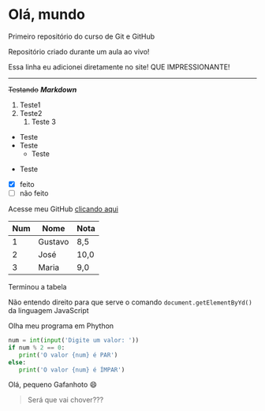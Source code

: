 # Olá, mundo
 Primeiro repositório do curso de Git e GitHub

Repositório criado durante um aula ao vivo!

Essa linha eu adicionei diretamente no site! QUE IMPRESSIONANTE!
***
~~Testando~~ **_Markdown_**

1. Teste1
1. Teste2
   1. Teste 3

* Teste
* Teste
   * Teste
- Teste

- [x] feito
- [ ] não feito

Acesse meu GitHub [clicando aqui](https://github.com/joelshel)

Num | Nome | Nota
---|---|---
1 | Gustavo | 8,5
2 | José | 10,0
3 | Maria | 9,0

Terminou a tabela

Não entendo direito para que serve o comando `document.getElementByYd()` da linguagem JavaScript

Olha meu programa em Phython
``` Python 
num = int(input('Digite um valor: '))
if num % 2 == 0:
   print('O valor {num} é PAR')
else:
   print('O valor {num} é ÍMPAR')
```

Olá, pequeno Gafanhoto :smile:

> Será que vai chover???
